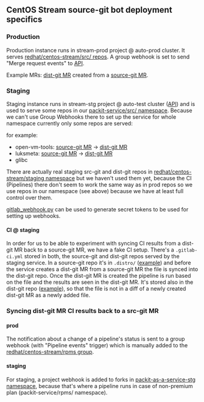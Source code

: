 ## CentOS Stream source-git bot deployment specifics

### Production

Production instance runs in stream-prod project @ auto-prod cluster.
It serves [redhat/centos-stream/src/ repos](https://gitlab.com/redhat/centos-stream/src/).
A group webhook is set to send "Merge request events" to [API](https://prod.stream.packit.dev/api/webhooks/gitlab).

Example MRs:
[dist-git MR](https://gitlab.com/redhat/centos-stream/rpms/luksmeta/-/merge_requests/6)
created from a
[source-git MR](https://gitlab.com/redhat/centos-stream/src/luksmeta/-/merge_requests/6).

### Staging

Staging instance runs in stream-stg project @ auto-test cluster
([API](https://stg.stream.packit.dev/api/)) and is used to serve some
repos in our [packit-service/src/ namespace](https://gitlab.com/packit-service/src).
Because we can't use Group Webhooks there to set up the service for whole namespace
currently only some repos are served:

for example:

- open-vm-tools: [source-git MR](https://gitlab.com/packit-service/src/open-vm-tools/-/merge_requests/8) -> [dist-git MR](https://gitlab.com/packit-service/rpms/open-vm-tools/-/merge_requests/18)
- luksmeta: [source-git MR](https://gitlab.com/packit-service/src/luksmeta/-/merge_requests/2) -> [dist-git MR](https://gitlab.com/packit-service/rpms/luksmeta/-/merge_requests/2)
- glibc

There are actually real staging src-git and dist-git repos in [redhat/centos-stream/staging namespace](https://gitlab.com/redhat/centos-stream/staging)
but we haven't used them yet, because the CI (Pipelines) there don't seem to work the same way as in prod repos
so we use repos in our namespace (see above) because we have at least full control over them.

[gitlab_webhook.py](https://github.com/packit/deployment/blob/main/scripts/gitlab_webhook.py)
can be used to generate secret tokens to be used for setting up webhooks.

#### CI @ staging

In order for us to be able to experiment with syncing CI results from a dist-git MR back to a source-git MR,
we have a fake CI setup.
There's a `.gitlab-ci.yml` stored in both, the source-git and dist-git repos served by the staging service.
In a source-git repo it's in `.distro/` ([example](https://gitlab.com/packit-service/src/open-vm-tools/-/blob/c9s/.distro/.gitlab-ci.yml))
and before the service creates a dist-git MR from a source-git MR the file is synced into the dist-git repo.
Once the dist-git MR is created the pipeline is run based on the file and the results are seen in the dist-git MR.
It's stored also in the dist-git repo ([example](https://gitlab.com/packit-service/rpms/open-vm-tools/-/blob/c9s/.gitlab-ci.yml)),
so that the file is not in a diff of a newly created dist-git MR as a newly added file.

### Syncing dist-git MR CI results back to a src-git MR

#### prod

The notification about a change of a pipeline's status is sent to a group webhook (with "Pipeline events" trigger)
which is manually added to the [redhat/centos-stream/rpms group](https://gitlab.com/redhat/centos-stream/rpms).

#### staging

For staging, a project webhook is added to forks in [packit-as-a-service-stg namespace](https://gitlab.com/packit-as-a-service-stg),
because that's where a pipeline runs in case of non-premium plan (packit-service/rpms/ namespace).
